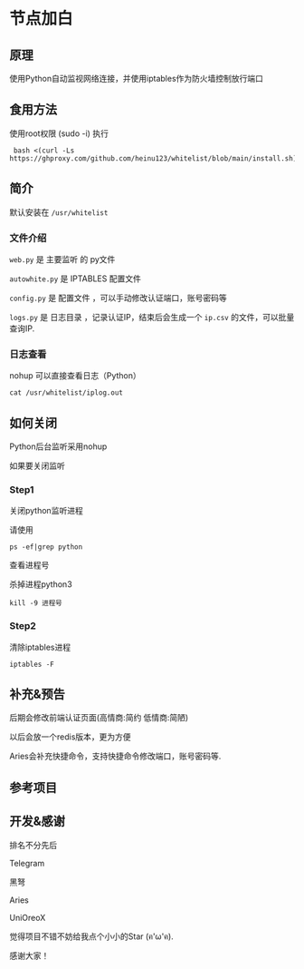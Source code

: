 # 节点加白

## 原理

使用Python自动监视网络连接，并使用iptables作为防火墙控制放行端口

## 食用方法

使用root权限 (sudo -i) 执行

```
 bash <(curl -Ls https://ghproxy.com/github.com/heinu123/whitelist/blob/main/install.sh)
```



## 简介

默认安装在 `/usr/whitelist`



### 文件介绍

`web.py` 是 主要监听 的 py文件

`autowhite.py` 是 IPTABLES 配置文件

`config.py` 是 配置文件 ，可以手动修改认证端口，账号密码等

`logs.py` 是 日志目录 ，记录认证IP，结束后会生成一个 `ip.csv` 的文件，可以批量查询IP.



### 日志查看

nohup 可以直接查看日志（Python）



```shell
cat /usr/whitelist/iplog.out
```



## 如何关闭

Python后台监听采用nohup



如果要关闭监听

### Step1

关闭python监听进程



请使用

```shell
ps -ef|grep python
```

查看进程号

杀掉进程python3

```shell
kill -9 进程号
```

### Step2

清除iptables进程

```
iptables -F
```



## 补充&预告



后期会修改前端认证页面(高情商:简约 低情商:简陋)

以后会放一个redis版本，更为方便

Aries会补充快捷命令，支持快捷命令修改端口，账号密码等.



## 参考项目

[UFWFORNODE]: https://github.com/AriesEDGE/ufwfornode
[IPTABLES]: https://linux.die.net/man/8/iptables



## 开发&感谢

排名不分先后



Telegram

黑弩 

[@heinu1]: https://t.me/heinu1

Aries 

[@aries_init]: https://t.me/aries_init

UniOreoX 

[@UniOreoX]: https://t.me/unioreox



觉得项目不错不妨给我点个小小的Star (ฅ'ω'ฅ).

感谢大家！

